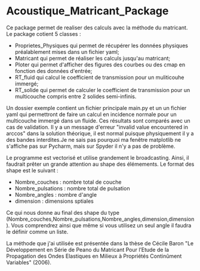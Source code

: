 # Acoustique_Matricant_Package
Ce package permet de realiser des calculs avec la méthode du matricant.
Le package cotient 5 classes :
- Proprietes_Physiques qui permet de récupérer les données physiques préalablement mises dans un fichier yaml;
- Matricant qui permet de réaliser les calculs jusqu'au matricant;
- Ploter qui permet d'afficher des figures des courbes ou des cmap en fonction des données d'entrée;
- RT_fluid qui calcul le coefficient de transmission pour un muliticouhe immergé;
- RT_solide qui permet de calculer le coefficient de transmission pour un multicouche compris entre 2 solides semi-infinis.

Un dossier exemple contient un fichier principale main.py et un un fichier yaml qui permettront de faire un calcul en incidence normale pour un multicouche immergé dans un fluide. Ces résultats sont comparés avec un cas de validation. Il y a un message d'erreur "invalid value encountered in arccos" dans la solution théorique, il est normal puisque physiquement il y a des bandes interdites.Je ne sais pas pourquoi ma fenêtre matplotlib ne s'affiche pas sur Pycharm, mais sur Spyder il n'y a pas de problème.

Le programme est vectorisé et utilise grandement le broadcasting. Ainsi, il faudrait prêter un grande attention au shape des élémements.
Le format des shape est le suivant :
- Nombre_couches    : nombre total de couche
- Nombre_pulsations : nombre total de pulsation
- Nombre_angles     : nombre d'angle
- dimension         : dimensions sptiales

Ce qui nous donne au final des shape du type (Nombre_couches,Nombre_pulsations,Nombre_angles,dimension,dimension). Vous comprendrez ainsi que même si vous utilisez un seul angle il faudra le définir comme un liste.

La méthode que j'ai utilisée est présentée dans la thèse de Cécile Baron "Le Développement en Série de Peano du Matricant Pour l’Etude de la Propagation des Ondes Elastiques en Milieux à Propriétés Continûment Variables" (2006).
